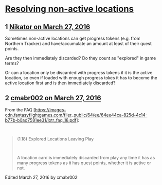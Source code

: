 # [Resolving non-active locations](https://community.fantasyflightgames.com/topic/206958-resolving-non-active-locations/)

## 1 [Nikator on March 27, 2016](https://community.fantasyflightgames.com/topic/206958-resolving-non-active-locations/?do=findComment&comment=2127678)

Sometimes non-active locations can get progress tokens (e.g. from Northern Tracker) and have/accumulate an amount at least of their quest points.

Are they then immediately discarded? Do they count as "explored" in game terms?

Or can a location only be discarded with progress tokens if it is the active location, so even if loaded with enough progress tokes it has to become the active location first and is then immediately discarded?

## 2 [cmabr002 on March 27, 2016](https://community.fantasyflightgames.com/topic/206958-resolving-non-active-locations/?do=findComment&comment=2127685)

From the FAQ [https://images-cdn.fantasyflightgames.com/filer_public/64/ee/64ee44ca-825d-4c14-b77b-b0ad7581ee31/lotr_faq_18.pdf]:

 

> (1.18) Explored Locations Leaving Play
> 
>  
> 
> A location card is immediately discarded from play any time it has as many progress tokens as it has quest points, whether it is active or not.

Edited March 27, 2016 by cmabr002

